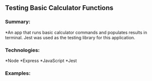 ## Testing Basic Calculator Functions

### Summary:
*An app that runs basic calculator commands and populates results in terminal. Jest was used as the testing library for this application. 

### Technologies:
  *Node
  *Express
  *JavaScript
  *Jest

### Examples: 


